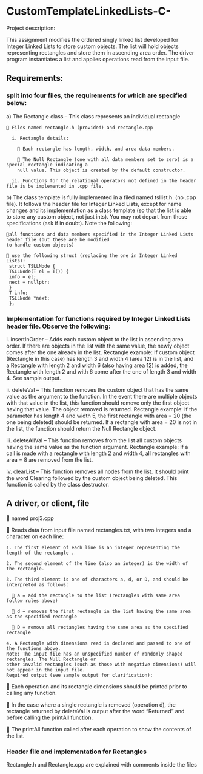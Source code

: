 # CustomTemplateLinkedLists-C-

Project description:

This assignment modifies the ordered singly linked list developed for Integer Linked Lists to store custom objects. The
list will hold objects representing rectangles and store them in ascending area order. The driver program instantiates a
list and applies operations read from the input file.


## Requirements:

### split into four files, the requirements for which are specified below:
  
  a) The Rectangle class – This class represents an individual rectangle
    
     Files named rectangle.h (provided) and rectangle.cpp
      
      i. Rectangle details:
        
         Each rectangle has length, width, and area data members.
        
         The Null Rectangle (one with all data members set to zero) is a special rectangle indicating a
        null value. This object is created by the default constructor.
      
      ii. Functions for the relational operators not defined in the header file is be implemented in .cpp file.
  
  b) The class template is fully implemented in a filed named tsllist.h. (no .cpp file). It follows the header
  file for Integer Linked Lists, except for name changes and its implementation as a class template (so that the list is able to store
  any custom object, not just ints). You may not depart from those specifications (ask if in doubt). Note the following:
    
    all functions and data members specified in the Integer Linked Lists header file (but these are be modified
    to handle custom objects)
    
     use the following struct (replacing the one in Integer Linked Lists):
     struct TSLLNode {
     TSLLNode(T el = T()) {
     info = el;
     next = nullptr;
     }
     T info;
     TSLLNode *next;
     };

### Implementation for functions required by Integer Linked Lists header file. Observe the following:

  i. insertInOrder – Adds each custom object to the list in ascending area order. If there are objects in
  the list with the same value, the newly object comes after the one already in the list. Rectangle
  example: If custom object (Rectangle in this case) has length 3 and width 4 (area 12) is in the list,
  and a Rectangle with length 2 and width 6 (also having area 12) is added, the Rectangle with length
  2 and with 6 come after the one of length 3 and width 4. See sample output.

  ii. deleteVal – This function removes the custom object that has the same value as the argument to
  the function. In the event there are multiple objects with that value in the list, this function should
  remove only the first object having that value. The object removed is returned. Rectangle
  example: If the parameter has length 4 and width 5, the first rectangle with area = 20 (the one being
  deleted) should be returned. If a rectangle with area = 20 is not in the list, the function should return
  the Null Rectangle object.

  iii. deleteAllVal – This function removes from the list all custom objects having the same value as
  the function argument. Rectangle example: If a call is made with a rectangle with length 2 and width
  4, all rectangles with area = 8 are removed from the list.

  iv. clearList – This function removes all nodes from the list. It should print the word Clearing
  followed by the custom object being deleted. This function is called by the class destructor.

## A driver, or client, file

   named proj3.cpp

   Reads data from input file named rectangles.txt, with two integers and a character on each line:

    1. The first element of each line is an integer representing the length of the rectangle .

    2. The second element of the line (also an integer) is the width of the rectangle.

    3. The third element is one of characters a, d, or D, and should be interpreted as follows:

       a = add the rectangle to the list (rectangles with same area follow rules above)

       d = removes the first rectangle in the list having the same area as the specified rectangle

       D = remove all rectangles having the same area as the specified rectangle

    4. A Rectangle with dimensions read is declared and passed to one of the functions above.
    Note: The input file has an unspecified number of randomly shaped rectangles. The Null Rectangle or
    other invalid rectangles (such as those with negative dimensions) will not appear in the input file.
    Required output (see sample output for clarification):

   Each operation and its rectangle dimensions should be printed prior to calling any function.

   In the case where a single rectangle is removed (operation d), the rectangle returned by
  deleteVal is output after the word “Returned” and before calling the printAll function.

   The printAll function called after each operation to show the contents of the list. 

### Header file and implementation for Rectangles

  Rectangle.h and Rectangle.cpp are explained with comments inside the files
